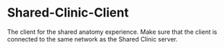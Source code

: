 # Shared-Clinic-Client

The client for the shared anatomy experience. Make sure that the client is connected to the same network as the Shared Clinic server.
